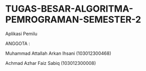 # TUGAS-BESAR-ALGORITMA-PEMROGRAMAN-SEMESTER-2
Aplikasi Pemilu

ANGGOTA :

Muhammad Attallah Arkan Ihsani (103012300468)

Achmad Azhar Faiz Sabiq (103012300008)
